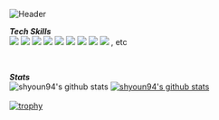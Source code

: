 ![Header](https://capsule-render.vercel.app/api?type=waving&height=200&text=SunHo%20Youn&fontAlignY=40&color=9DB0CE)
<!--
**shyoun94/shyoun94** is a ✨ _special_ ✨ repository because its `README.md` (this file) appears on your GitHub profile.
-->
**_Tech Skills_**
</br>
<img src="https://img.shields.io/badge/HTML-E34F26?style=for-the-badge&logo=html&logoColor=white"></a> <img src="https://img.shields.io/badge/CSS-1572B6?style=for-the-badge&logo=css&logoColor=white"></a> <img src="https://img.shields.io/badge/JavaScript-F7DF1E?style=for-the-badge&logo=javaScript&logoColor=white">  </a> <img src="https://img.shields.io/badge/TypeScript-3178C6?style=for-the-badge&logo=typeScript&logoColor=white"></a> <img src="https://img.shields.io/badge/react-61DAFB?style=for-the-badge&logo=react&logoColor=white"></a> <img src="https://img.shields.io/badge/styled--component-DB7093?style=for-the-badge&logo=styledcomponent&logoColor=white"></a> <img src="https://img.shields.io/badge/redux--toolkit-764ABC?style=for-the-badge&logo=reduxtoolkit&logoColor=white"></a> <img src="https://img.shields.io/badge/recoil-3578E5?style=for-the-badge&logo=recoil&logoColor=white"></a> <img src="https://img.shields.io/badge/next-000000?style=for-the-badge&logo=next&logoColor=white"></a> , etc

<br/>

**_Stats_**
</br>
![shyoun94's github stats](https://github-readme-stats.vercel.app/api?username=shyoun94&show_icons=true)
[![shyoun94's github stats](https://github-readme-stats.vercel.app/api/top-langs/?username=shyoun94&show_icons=true&hide_border=true&title_color=004386&icon_color=004386&layout=compact)](https://github.com/shyoun94)
<br>
<br>
[![trophy](https://github-profile-trophy.vercel.app/?username=shyoun94)](https://github.com/shyoun94/github-profile-trophy)
<br>
